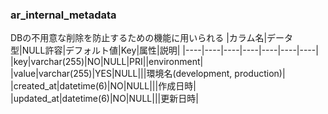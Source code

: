 ### ar_internal_metadata
DBの不用意な削除を防止するための機能に用いられる
|カラム名|データ型|NULL許容|デフォルト値|Key|属性|説明|
|----|----|----|----|----|----|----|
|key|varchar(255)|NO|NULL|PRI||environment|
|value|varchar(255)|YES|NULL|||環境名(development, production)|
|created_at|datetime(6)|NO|NULL|||作成日時|
|updated_at|datetime(6)|NO|NULL|||更新日時|